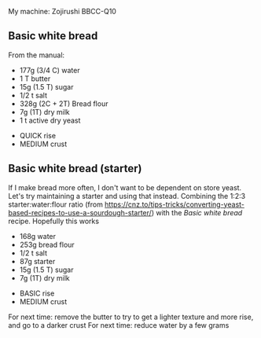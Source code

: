 My machine: Zojirushi BBCC-Q10

## Basic white bread

From the manual:

  + 177g (3/4 C) water
  + 1 T butter
  + 15g (1.5 T) sugar
  + 1/2 t salt
  + 328g (2C + 2T) Bread flour
  + 7g (1T) dry milk
  + 1 t active dry yeast
  - QUICK rise
  - MEDIUM crust

## Basic white bread (starter)

If I make bread more often, I don't want to be dependent on store yeast. Let's try maintaining a starter and using that instead.
Combining the 1:2:3 starter:water:flour ratio (from https://cnz.to/tips-tricks/converting-yeast-based-recipes-to-use-a-sourdough-starter/) with the _Basic white bread_ recipe.
Hopefully this works

  + 168g water
  + 253g bread flour
  + 1/2 t salt
  + 87g starter
  + 15g (1.5 T) sugar
  + 7g (1T) dry milk
  - BASIC rise
  - MEDIUM crust
  
For next time: remove the butter to try to get a lighter texture and more rise, and go to a darker crust
For next time: reduce water by a few grams
